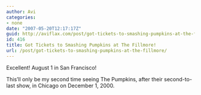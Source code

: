 ```yaml
---
author: Avi
categories:
- none
date: "2007-05-20T12:17:17Z"
guid: http://aviflax.com/post/got-tickets-to-smashing-pumpkins-at-the-fillmore/
id: 416
title: Got Tickets to Smashing Pumpkins at The Fillmore!
url: /post/got-tickets-to-smashing-pumpkins-at-the-fillmore/
---
```

Excellent! August 1 in San Francisco!

This&#8217;ll only be my second time seeing The Pumpkins, after their second-to-last show, in Chicago on December 1, 2000.